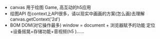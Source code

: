 - canvas 用于绘图 Game, 高互动的h5应用
- 绘图API 在context上API很多，请以现实中画画的方案(怎么画)去理解 canvas.getContext('2d')
- BOM DOM(对它操作最多)
    window = document + 浏览器赋予的功能 定位+设备摇晃+存储功能+音视频(h5 )......